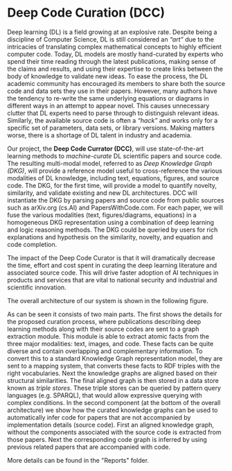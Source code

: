 # Deep Code Curation (DCC)

Deep learning (DL) is a field growing at an explosive rate. Despite being a discipline of Computer Science, DL is still considered an *“art”* due to the intricacies of translating complex mathematical concepts to highly efficient computer code. Today, DL models are mostly hand-curated by experts who spend their time reading through the latest publications, making sense of the claims and results, and using their expertise to create links between the body of knowledge to validate new ideas. To ease the process, the DL academic community has encouraged its members to share both the source code and data sets they use in their papers. However, many authors have the tendency to re-write the same underlying equations or diagrams in different ways in an attempt to appear novel. This causes unnecessary clutter that DL experts need to parse through to distinguish relevant ideas. Similarly, the available source code is often a *“hack”* and works only for a specific set of parameters, data sets, or library versions. Making matters worse, there is a shortage of DL talent in industry and academia. 

Our project, the **Deep Code Currator (DCC)**, will use state-of-the-art learning methods to *machine-curate* DL scientific papers and source code. The resulting multi-modal model, referred to as *Deep Knowledge Graph (DKG)*, will provide a reference model useful to cross-reference the various modalities of DL knowledge, including text, equations, figures, and source code. The DKG, for the first time, will provide a model to quantify novelty, similarity, and validate existing and new DL architectures. DCC will instantiate the DKG by parsing papers and source code from public sources such as arXiv.org (cs.AI) and PapersWithCode.com. For each paper, we will fuse the various modalities (text, figures/diagrams, equations) in a homogeneous DKG representation using a combination of deep learning and logic reasoning methods. The DKG could be queried by users for rich explanations and hypothesis on the similarity, novelty, and equation and code completion.

The impact of the Deep Code Curator is that it will dramatically decrease the time, effort and cost spent in curating the deep learning literature and associated source code. This will drive faster adoption of AI techniques in products and services that are vital to national security and industrial and scientific innovation. 

The overall architecture of our system is shown in the following figure. 

As can be seen it consists of two main parts. The first shows the details for the proposed curation process, where publications describing deep learning methods along with their source codes are sent to a graph extraction module. This module is able to extract atomic facts from the three major modalities: text, images, and code. These facts can be quite diverse and contain overlapping and complementary information. To convert this to a standard Knowledge Graph representation model, they are sent to a mapping system, that converts these facts to RDF triples with the right vocabularies. Next the knowledge graphs are aligned based on their structural similarities. The final aligned graph is then stored in a data store known as *triple stores*. These triple stores can be queried by pattern query languages (e.g. SPARQL), that would allow expressive querying with complex conditions. 
In the second component (at the bottom of the overall architecture) we show how the curated knowledge graphs can be used to automatically infer code for papers that are not accompanied by implementation details (source code). First an aligned knowledge graph, without the components associated with the source code is extracted from those papers. Next the corresponding code graph is inferred by using previous related papers that are accompanied with code. 

More details can be found in the "Reports" folder.
